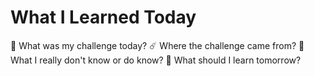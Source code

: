# What I Learned Today

🤔 What was my challenge today?
☄️ Where the challenge came from?
🙈 What I really don't know or do know?
🚀 What should I learn tomorrow?
